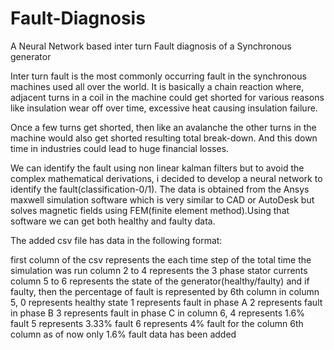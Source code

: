 # Fault-Diagnosis
A Neural Network based inter turn Fault diagnosis of a Synchronous generator

Inter turn fault is the most commonly occurring fault in the synchronous machines used all over the world. It is basically a chain reaction where, adjacent turns in a coil in the machine could get shorted for various reasons like insulation wear off over time, excessive heat causing insulation failure.

Once a few turns get shorted, then like an avalanche the other turns in the machine would also get shorted resulting total break-down. And this down time in industries could lead to huge financial losses.

We can identify the fault using non linear kalman filters but to avoid the complex mathematical derivations, i decided to develop a neural network to identify the fault(classification-0/1). The data is obtained from the Ansys maxwell simulation software which is very similar to CAD or AutoDesk but solves magnetic fields using FEM(finite element method).Using that software we can get both healthy and faulty data.

The added csv file has data in the following format:

first column of the csv represents the each time step of the total time the simulation was run
column 2 to 4 represents the 3 phase stator currents
column 5 to 6 represents the state of the generator(healthy/faulty) and if faulty, then the percentage of fault is represented by 6th column
in column 5, 0 represents healthy state
                    1 represents fault in phase A
                    2 represents fault in phase B
                    3 represents fault in phase C
in column 6, 4 represents 1.6% fault
                    5 represents 3.33% fault
                    6 represents 4% fault
for the column 6th column as of now only 1.6% fault data has been added 
